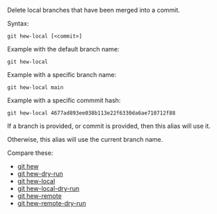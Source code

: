 Delete local branches that have been merged into a commit.

Syntax:

```shell
git hew-local [<commit>]
```

Example with the default branch name:

```shell
git hew-local
```

Example with a specific branch name:

```shell
git hew-local main
```

Example with a specific commmit hash:

```shell
git hew-local 4677ad893ee038b113e22f6330da6ae710712f88
```

If a branch is provided, or commit is provided, then this alias will use it.

Otherwise, this alias will use the current branch name.

Compare these:

* [git hew](../git-hew)
* [git hew-dry-run](../git-hew-dry-run)
* [git hew-local](../git-hew-local)
* [git hew-local-dry-run](../git-hew-local-dry-run)
* [git hew-remote](../git-hew-remote)
* [git hew-remote-dry-run](../git-hew-remote-dry-run)
